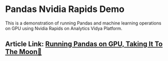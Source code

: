 # Pandas Nvidia Rapids Demo

This is a demonstration of running Pandas and machine learning operations on GPU using Nvidia Rapids on Analytics Vidya Platform.

## Article Link: [Running Pandas on GPU, Taking It To The Moon🚀](https://www.analyticsvidhya.com/blog/2021/06/running-pandas-on-gpu-taking-it-to-the-moon%F0%9F%9A%80/)
